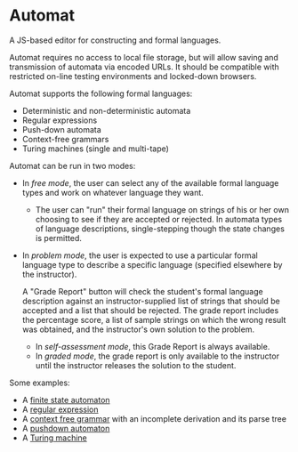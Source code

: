 # Automat

A JS-based editor for constructing and formal languages.

Automat requires no access to local file storage, but will allow saving
and transmission of automata via encoded URLs.  It should be
compatible with restricted on-line testing environments and locked-down
browsers.

Automat supports the following formal languages:

* Deterministic and non-deterministic automata
* Regular expressions
* Push-down automata
* Context-free grammars
* Turing machines (single and multi-tape)

Automat can be run in two modes:

* In _free mode_, the user can select any of the available
formal language types and work on whatever language they want.

    * The user can "run" their formal language on strings of his or her
      own choosing to see if they are accepted or rejected. In automata types
      of language descriptions, single-stepping though the state changes is
      permitted.

* In _problem mode_, the user is expected to use a particular formal
   language type to describe a specific language (specified elsewhere by the
   instructor).   
   
    A "Grade Report" button will check the student's formal language
    description against an instructor-supplied list of strings that should be
    accepted and a list that should be rejected.  The grade report includes the
    percentage score, a list of sample strings on which the wrong result was
    obtained, and the instructor's own solution to the problem.

    * In _self-assessment mode_, this Grade Report is always available.
    * In _graded mode_, the grade report is only available to the instructor
       until the instructor releases the solution to the student.

Some examples:

* A [finite state automaton](https://www.cs.odu.edu/~zeil/automat/automat.cgi?lang=eyJzcGVjaWZpY2F0aW9uIjoiYXV0b21hdG9uRkEiLCJjcmVhdGVkQnkiOiJBbm9ueW1vdXMiLCJwcm9ibGVtSUQiOiIiLCJ1bmxvY2vGDHN0YXRlcyI6W3sibGFiZWwiOiIwIiwiaW5pdGlhbCI6dHJ1ZSwiZmluxA1mYWxzZSwieCI6MjEzLCJ5IjoxMzZ9LMo7Mcw7xy7HPMZJeCI6Mzg3xjs2NX1dLCJ0cmFuc2nkAM%2FmAIZmcm9t5wCFdG%2FHU8pfxG3QIsQJyCIwIn1dfQ%3D%3D)
* A [regular expression](https://www.cs.odu.edu/~zeil/automat/automat.cgi?lang=eyJzcGVjaWZpY2F0aW9uIjoicmVnZXhwIiwiY3JlYXRlZEJ5IjoiQW5vbnltb3VzIiwicHJvYmxlbUlEIjoiIiwidW5sb2NrxgzHPDoiKGErYikqYyJ9)
* A [context free grammar](https://www.cs.odu.edu/~zeil/automat/automat.cgi?lang=eyJzcGVjaWZpY2F0aW9uIjoiZ3JhbW1hciIsImNyZWF0ZWRCeSI6IkFub255bW91cyIsInByb2JsZW1JRCI6IiIsInVubG9ja8YMcHJvZHVjxEpzIjpbeyJsaHMiOiJTIiwicsUKQVNBIn0s0hhiyxZByRZhIn1dLCJkZXJpducAnlt7InN5bWJvbCI6LTHMb8QQxEPIHjDOHTDbHDLMHM9VzTjPHDJ9XX0%3D) with an incomplete derivation and its parse tree
* A [pushdown automaton](https://www.cs.odu.edu/~zeil/automat/automat.cgi?lang=eyJzcGVjaWZpY2F0aW9uIjoiYXV0b21hdG9uUERBIiwiY3JlYXRlZEJ5IjoiQW5vbnltb3VzIiwicHJvYmxlbUlEIjoiIiwidW5sb2NrxgxzdGF0ZXMiOlt7ImxhYmVsIjoiMCIsImluaXRpYWwiOnRydWUsImZpbsQNZmFsc2UsIngiOjEzNiwieSI6MTg0fSzKOzHMO8cu0TwzMzHFPDIwM8w8Mto85gCFeCI6MjY5xjs4OX1dLCJ0cmFuc2nkAQzmAMJmcm9t5wDBdG%2FHCchfMCxALzBcbjEsQC8xIsR40C3kALzILUAsQC9AzCbEHdEmMCwwL0DEUzHXLeQA08pTWi9aIn1dfQ%3D%3D)
* A [Turing machine](https://www.cs.odu.edu/~zeil/automat/automat.cgi?lang=eyJzcGVjaWZpY2F0aW9uIjoiYXV0b21hdG9uVE0iLCJjcmVhdGVkQnkiOiJBbm9ueW1vdXMiLCJwcm9ibGVtSUQiOiIiLCJ1bmxvY2vGDHN0YXRlcyI6W3sibGFiZWwiOiIwIiwiaW5pdGlhbCI6dHJ1ZSwiZmluxA1mYWxzZSwieCI6MTYwLCJ5IjoxNzh9LMo7Mcw7xy7RPDI5NsY8NDHMPDLaPOYAhXgiOjM4McY7ODB9XSwidHJhbnNp5AEL5gDCZnJvbecAwXRvxwnIXzAvMSxSXG4xL3gsUiLEeNAt5AC8yC1AL0AsTMwmxB3RJngvMCxMxFMx1y3kANPMU1IifV19&saved=1)